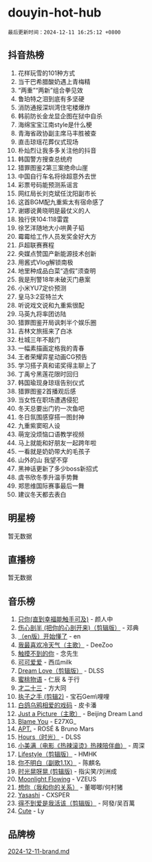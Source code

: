# douyin-hot-hub

`最后更新时间：2024-12-11 16:25:12 +0800`

## 抖音热榜

1. 花样玩雪的101种方式
1. 当干巴希腊酸奶遇上青梅精
1. “两重”“两新”组合拳见效
1. 鲁珀特之泪到底有多坚硬
1. 消防通报深圳湾住宅楼爆炸
1. 韩前防长金龙显企图在狱中自杀
1. 海绵宝宝江南style是什么梗
1. 青海省政协副主席马丰胜被查
1. 直击琼瑶花葬仪式现场
1. 朴灿烈让我多多关注他的抖音
1. 韩国警方搜查总统府
1. 猎罪图鉴2第三案绝命山崖
1. 中国自行车名将徐超意外去世
1. 彩票号码能预测系谣言
1. 网红局长刘克斌任沈阳副市长
1. 这首BGM配九重紫太有宿命感了
1. 谢娜说黄晓明是最仗义的人
1. 独行侠104:118雷霆
1. 徐艺洋随地大小哄黄子韬
1. 霉霉给工作人员发奖金好大方
1. 乒超联赛赛程
1. 央媒点赞国产新能源技术创新
1. 用酱式Vlog解锁南极
1. 地里种成品白菜“造假”须查明
1. 我是刑警18年未破灭门悬案
1. 小米YU7定价预测
1. 皇马3:2亚特兰大
1. 听说戏文说和九重紫很配
1. 马英九将率团访陆
1. 猎罪图鉴开局讽刺半个娱乐圈
1. 吉林文旅摇来了白冰
1. 杜城三年不敲门
1. 一幅素描画定格我的青春
1. 王者荣耀弈星动画CG预告
1. 学习搭子真和诺奖得主聊上了
1. 丁禹兮黑莲花限时回归
1. 韩国瑜现身琼瑶告别仪式
1. 猎罪图鉴2首播观后感
1. 当女性在职场遭遇侵犯
1. 冬天总要出门钓一次鱼吧
1. 冬日氛围感穿搭一图封神
1. 九重紫窦昭人设
1. 萌宠没烦恼口语教学视频
1. 马上就能和好朋友一起跨年啦
1. 一看就是奶奶带大的毛孩子
1. 山外的山 我望不穿
1. 黑神话更新了多少boss新招式
1. 虞书欣冬季升温手势舞
1. 郑思维国际赛事最后一舞
1. 建议冬天都去表白

## 明星榜

暂无数据

## 直播榜

暂无数据

## 音乐榜

1. [只你(直到幸福能触手可及)](https://sf5-hl-cdn-tos.douyinstatic.com/obj/tos-cn-ve-2774/o0lBkRDzFTeaVSUz3ZZSCBVtZ5DIMQGfgmEAuE) - 颜人中
1. [伤心剖半 (把你的心剖开来)（剪辑版）](https://sf3-cdn-tos.douyinstatic.com/obj/tos-cn-ve-2774/oE3a4kLafIGYPYIFXlEAefIrO0MvzyEDgbuTmC) - 邓典
1. [（en版）开始懂了](https://sf5-hl-cdn-tos.douyinstatic.com/obj/tos-cn-ve-2774/ow9G4MKH32zBIDHGvNiTAimWsAJB5QxhCIfIME) - en
1. [我最喜欢冷天气（主歌）](https://sf5-hl-cdn-tos.douyinstatic.com/obj/tos-cn-ve-2774/ogd10efzCApmGsmwZRmIKrEMfCZLg7MycZu3ew) - DeeZoo
1. [触摸不到的你](https://sf5-hl-cdn-tos.douyinstatic.com/obj/tos-cn-ve-2774/oUBR0G6KDYpIwoshClFdQfZDNBfTnrBQE7gXtN) - 念先生
1. [可可爱爱](https://sf5-hl-cdn-tos.douyinstatic.com/obj/tos-cn-ve-2774/0deb1e75aea643b9927ba26aaafa29dd) - 西瓜milk
1. [Dream Love（剪辑版）](https://sf5-hl-cdn-tos.douyinstatic.com/obj/tos-cn-ve-2774/oUn3DKyIgBFIsCFZmAMM8qSJyMtlgLfoPqyDEe) - DLSS
1. [蜜桃物语](https://sf5-hl-cdn-tos.douyinstatic.com/obj/tos-cn-ve-2774/oIhOSCZtIACtYU4XQkngiW9kCBfVD1Fz9IYeqL) - 仁辰 & 于行
1. [才二十三](https://sf5-hl-cdn-tos.douyinstatic.com/obj/tos-cn-ve-2774/okABdOmMEBYDDBvkgYQ5JfEqFtCZvQxf4aRjDI) - 方大同
1. [执子之手 (剪辑2)](https://sf6-cdn-tos.douyinstatic.com/obj/tos-cn-ve-2774/oUoZLQjCc31XzqsBnBQUNgeKtYPBcgbFDwtfcu) - 宝石Gem\哩哩
1. [白鸽乌鸦相爱的戏码](https://sf5-hl-cdn-tos.douyinstatic.com/obj/tos-cn-ve-2774/oMVVEf6eDAOmFtNtCsEqKpIorBDM8Nkg6TZRqC) - 皮卡潘
1. [Just a Picture（主歌）](https://sf5-hl-cdn-tos.douyinstatic.com/obj/tos-cn-ve-2774/oc0usFBZCDnAGbtQig7oCaDsQfCYjcAEfWYQkF) - Beijing Dream Land
1. [Blame You](https://sf5-hl-cdn-tos.douyinstatic.com/obj/tos-cn-ve-2774/oAceIDVL0BC2DJC0Qwi8AZnQAtBgZBbMMpfdzi) - E27XG_
1. [APT.](https://sf5-hl-cdn-tos.douyinstatic.com/obj/tos-cn-ve-2774/ooHxBnfDQIxBZontIlGfpTy5PBxCgEccFO1OMg) - ROSÉ & Bruno Mars
1. [Hours（时光）](https://sf5-hl-cdn-tos.douyinstatic.com/obj/tos-cn-ve-2774/oES9g0DgeYmDFDVCLNfBZZsnLvGF4utxCEAm1Q) - DLSS
1. [小美满（电影《热辣滚烫》热辣陪伴曲）](https://sf5-hl-cdn-tos.douyinstatic.com/obj/tos-cn-ve-2774/o0GAn2lSgfZIDUgtevCGDQYnFg4CwnrBaxbTZL) - 周深
1. [Lifestyle（剪辑版）](https://sf5-hl-cdn-tos.douyinstatic.com/obj/tos-cn-ve-2774/owfqGgjwG3V5lCLaAIezFMeg3LtuKNBaZKgzPV) - HMHK
1. [你不明白（副歌1.1X）](https://sf5-hl-cdn-tos.douyinstatic.com/obj/tos-cn-ve-2774/o4LBQK7fIoonFBCeIzPNZvHDgEDtQ2ErnrKvM1) - 陈麒名
1. [时光晃呀晃 (剪辑版)](https://sf5-hl-cdn-tos.douyinstatic.com/obj/tos-cn-ve-2774/o8ACeQem3gwI1x3GIYGAfKG0LJebKFRJDwRwyW) - 指尖笑/刘洲成
1. [Moonlight Flowing](https://sf5-hl-cdn-tos.douyinstatic.com/obj/tos-cn-ve-2774/oopZsCtRnQgOhEYmv9FfBBgwmeaQmWQQZED9tN) - VZEUS
1. [想你（我和你的关系）](https://sf5-hl-cdn-tos.douyinstatic.com/obj/tos-cn-ve-2774/o8QxhcOBDYYX0zqKCjFVQXZ3RBffnRBQEogitG) - 董唧唧/何村猪
1. [Yasashi](https://sf5-hl-cdn-tos.douyinstatic.com/obj/tos-cn-ve-2774/oEIqAlutRBGQZgZf2VMCuFEBmaD2bgJG6fCQaQ) - CXSPER
1. [得不到爱是我活该（剪辑版）](https://sf5-hl-cdn-tos.douyinstatic.com/obj/tos-cn-ve-2774/os0cIhiBc3fAa9kPjzM5WTrMggiK3sBnZDAwpQ) - 阿發/吴百萬
1. [Cute](https://sf5-hl-cdn-tos.douyinstatic.com/obj/tos-cn-ve-2774/o4IbIzHWKAAB4wsS5qMBRiiAlEBGTpQRNfFvuo) - Ly

## 品牌榜

[2024-12-11-brand.md](2024-12-11-brand.md)
